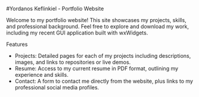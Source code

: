 #Yordanos Keflinkiel - Portfolio Website

Welcome to my  portfolio website! This site showcases my projects, skills, and professional background. Feel free to explore and download my work, including my recent GUI application built with wxWidgets.

Features

- Projects: Detailed pages for each of my projects including descriptions, images, and links to repositories or live demos.
- Resume: Access to my current resume in PDF format, outlining my experience and skills.
- Contact: A form to contact me directly from the website, plus links to my professional social media profiles.
